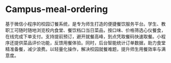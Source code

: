 # Campus-meal-ordering
基于微信小程序的校园订餐系统，是专为师生打造的便捷餐饮服务平台。学生、教职工可随时随地浏览校内食堂、餐饮档口当日菜品，按口味、价格筛选心仪餐食，在线完成下单支付。支持提前预订，避开就餐高峰，到点凭取餐码快速取餐。小程序还提供菜品评价功能，反馈用餐体验。同时，后台智能统计订单数据，助力食堂精准备餐，减少浪费。以轻量化操作，解决校园就餐难题，提升师生用餐效率与满意度。 
